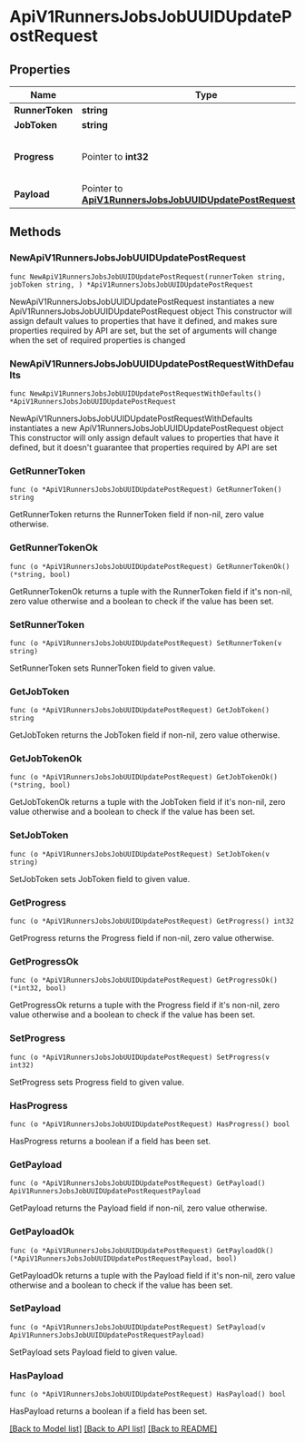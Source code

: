# ApiV1RunnersJobsJobUUIDUpdatePostRequest

## Properties

Name | Type | Description | Notes
------------ | ------------- | ------------- | -------------
**RunnerToken** | **string** |  | 
**JobToken** | **string** |  | 
**Progress** | Pointer to **int32** | Update job progression percentage (optional) | [optional] 
**Payload** | Pointer to [**ApiV1RunnersJobsJobUUIDUpdatePostRequestPayload**](ApiV1RunnersJobsJobUUIDUpdatePostRequestPayload.md) |  | [optional] 

## Methods

### NewApiV1RunnersJobsJobUUIDUpdatePostRequest

`func NewApiV1RunnersJobsJobUUIDUpdatePostRequest(runnerToken string, jobToken string, ) *ApiV1RunnersJobsJobUUIDUpdatePostRequest`

NewApiV1RunnersJobsJobUUIDUpdatePostRequest instantiates a new ApiV1RunnersJobsJobUUIDUpdatePostRequest object
This constructor will assign default values to properties that have it defined,
and makes sure properties required by API are set, but the set of arguments
will change when the set of required properties is changed

### NewApiV1RunnersJobsJobUUIDUpdatePostRequestWithDefaults

`func NewApiV1RunnersJobsJobUUIDUpdatePostRequestWithDefaults() *ApiV1RunnersJobsJobUUIDUpdatePostRequest`

NewApiV1RunnersJobsJobUUIDUpdatePostRequestWithDefaults instantiates a new ApiV1RunnersJobsJobUUIDUpdatePostRequest object
This constructor will only assign default values to properties that have it defined,
but it doesn't guarantee that properties required by API are set

### GetRunnerToken

`func (o *ApiV1RunnersJobsJobUUIDUpdatePostRequest) GetRunnerToken() string`

GetRunnerToken returns the RunnerToken field if non-nil, zero value otherwise.

### GetRunnerTokenOk

`func (o *ApiV1RunnersJobsJobUUIDUpdatePostRequest) GetRunnerTokenOk() (*string, bool)`

GetRunnerTokenOk returns a tuple with the RunnerToken field if it's non-nil, zero value otherwise
and a boolean to check if the value has been set.

### SetRunnerToken

`func (o *ApiV1RunnersJobsJobUUIDUpdatePostRequest) SetRunnerToken(v string)`

SetRunnerToken sets RunnerToken field to given value.


### GetJobToken

`func (o *ApiV1RunnersJobsJobUUIDUpdatePostRequest) GetJobToken() string`

GetJobToken returns the JobToken field if non-nil, zero value otherwise.

### GetJobTokenOk

`func (o *ApiV1RunnersJobsJobUUIDUpdatePostRequest) GetJobTokenOk() (*string, bool)`

GetJobTokenOk returns a tuple with the JobToken field if it's non-nil, zero value otherwise
and a boolean to check if the value has been set.

### SetJobToken

`func (o *ApiV1RunnersJobsJobUUIDUpdatePostRequest) SetJobToken(v string)`

SetJobToken sets JobToken field to given value.


### GetProgress

`func (o *ApiV1RunnersJobsJobUUIDUpdatePostRequest) GetProgress() int32`

GetProgress returns the Progress field if non-nil, zero value otherwise.

### GetProgressOk

`func (o *ApiV1RunnersJobsJobUUIDUpdatePostRequest) GetProgressOk() (*int32, bool)`

GetProgressOk returns a tuple with the Progress field if it's non-nil, zero value otherwise
and a boolean to check if the value has been set.

### SetProgress

`func (o *ApiV1RunnersJobsJobUUIDUpdatePostRequest) SetProgress(v int32)`

SetProgress sets Progress field to given value.

### HasProgress

`func (o *ApiV1RunnersJobsJobUUIDUpdatePostRequest) HasProgress() bool`

HasProgress returns a boolean if a field has been set.

### GetPayload

`func (o *ApiV1RunnersJobsJobUUIDUpdatePostRequest) GetPayload() ApiV1RunnersJobsJobUUIDUpdatePostRequestPayload`

GetPayload returns the Payload field if non-nil, zero value otherwise.

### GetPayloadOk

`func (o *ApiV1RunnersJobsJobUUIDUpdatePostRequest) GetPayloadOk() (*ApiV1RunnersJobsJobUUIDUpdatePostRequestPayload, bool)`

GetPayloadOk returns a tuple with the Payload field if it's non-nil, zero value otherwise
and a boolean to check if the value has been set.

### SetPayload

`func (o *ApiV1RunnersJobsJobUUIDUpdatePostRequest) SetPayload(v ApiV1RunnersJobsJobUUIDUpdatePostRequestPayload)`

SetPayload sets Payload field to given value.

### HasPayload

`func (o *ApiV1RunnersJobsJobUUIDUpdatePostRequest) HasPayload() bool`

HasPayload returns a boolean if a field has been set.


[[Back to Model list]](../README.md#documentation-for-models) [[Back to API list]](../README.md#documentation-for-api-endpoints) [[Back to README]](../README.md)


